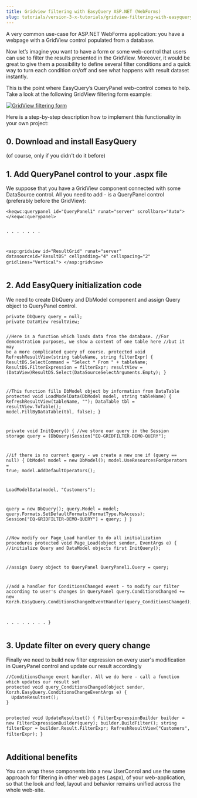 ```yaml
---
title: Gridview filtering with EasyQuery ASP.NET (WebForms)
slug: tutorials/version-3-x-tutorials/gridview-filtering-with-easyquery-aspnet-webforms
---
```


<p>A very common use-case for ASP.NET WebForms application: you have a webpage with a GridView control populated from a database.</p>
  <p>Now let’s imagine you want to have a form or some web-control that users can use to filter the results presented in the GridView. Moreover, it would be great to give them a possibility to define several filter conditions and a quick way to turn each condition on/off and see what happens with result dataset instantly.</p>
  <p>This is the point where EasyQuery’s QueryPanel web-control comes to help. Take a look at the following GridView filtering form example:</p>
  <div class="c-center">
  <div class="krh-blog-ss-block">
  <a href="https://files.aistant.com/korzh/easyquery-dotnet/images/eq-grid-filtering01.png" class="fancybox" data-fancybox-group="gallery" title="GridView filtering form">
  <img src="https://files.aistant.com/korzh/easyquery-dotnet/images/eq-grid-filtering01.png" alt="GridView filtering form">
  </a>
  </div>
  </div>
  <p>Here is a step-by-step description how to implement this functionality in your own project:</p>
  <h2>0. Download and install EasyQuery</h2>
  <p>(of course, only if you didn't do it before)</p>
  <h2>1. Add QueryPanel control to your .aspx file</h2>
  <p>We suppose that you have a GridView component connected with some DataSource control. All you need to add - is a QueryPanel control (preferably before the GridView):</p>
  <pre>
<code class="html">&lt;keqwc:querypanel id="QueryPanel1" runat="server" scrollbars="Auto"&gt;
&lt;/keqwc:querypanel&gt;
 
 . . . . . . . 
 
&lt;asp:gridview id="ResultGrid" runat="server" datasourceid="ResultDS" cellpadding="4" cellspacing="2" gridlines="Vertical"&gt;
&lt;/asp:gridview&gt;
</code>
</pre>
  <h2>2. Add EasyQuery initialization code</h2>
  <p>We need to create DbQuery and DbModel component and assign Query object to QueryPanel control.
  </p>
  <pre>
<code class="cs">private DbQuery query = null;
private DataView resultView;
  
//Here is a function which loads data from the database.
//For demonstration purposes, we show a content of one table here
//but it may be a more complicated query of course.
protected void RefreshResultView(string tableName, string filterExpr) {
  ResultDS.SelectCommand = "Select * From " + tableName;
  ResultDS.FilterExpression = filterExpr;
  resultView = (DataView)ResultDS.Select(DataSourceSelectArguments.Empty);
}
 
//This function fills DbModel object by information from DataTable
protected void LoadModelData(DbModel model, string tableName) {
  RefreshResultView(tableName, "");
  DataTable tbl = resultView.ToTable();
  model.FillByDataTable(tbl, false);
}
  
private void InitQuery() {
  //we store our query in the Session storage
  query = (DbQuery)Session["EQ-GRIDFILTER-DEMO-QUERY"];
 
  //if there is no current query - we create a new one
  if (query == null) {
  DbModel model = new DbModel();
  model.UseResourcesForOperators = true;
  model.AddDefaultOperators();
 
  LoadModelData(model, "Customers");
 
  query = new DbQuery();
  query.Model = model;
  query.Formats.SetDefaultFormats(FormatType.MsAccess);
  Session["EQ-GRIDFILTER-DEMO-QUERY"] = query;
  }
}
 
//Now modify our Page_Load handler to do all initialization procedures
protected void Page_Load(object sender, EventArgs e) {
  //initialize Query and DataModel objects first 
  InitQuery();
  
  //assign Query object to QueryPanel
  QueryPanel1.Query = query;
 
  //add a handler for ConditionsChanged event - to modify our filter according to user's changes in QueryPanel
  query.ConditionsChanged += new Korzh.EasyQuery.ConditionsChangedEventHandler(query_ConditionsChanged);
 
  . . . . . . . . 
}
</code>
</pre>
  <h2>3. Update filter on every query change</h2>
  <p>Finally we need to build new filter expression on every user's modification in QueryPanel control and update our result accordingly</p>
  <pre>
<code class="cs">//ConditionsChange event handler. All we do here - call a function which updates our result set
protected void query_ConditionsChanged(object sender, Korzh.EasyQuery.ConditionsChangeEventArgs e) {
  UpdateResultset();
}
 
 
protected void UpdateResultset() {
  FilterExpressionBuilder builder = new FilterExpressionBuilder(query);
  builder.BuildFilter();
  string filterExpr = builder.Result.FilterExpr;
  RefreshResultView("Customers", filterExpr);
}
</code>
</pre>
  <h2>Additional benefits</h2>
  <p>You can wrap these components into a new UserConrol and use the same approach for filtering in other web pages (.aspx), of your web-application, so that the look and feel, layout and behavior remains unified across the whole web-site.</p>